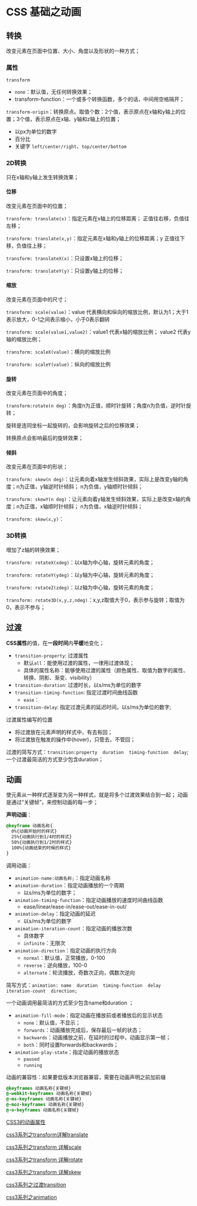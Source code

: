 # CSS 基础之动画

## 转换

改变元素在页面中位置、大小、角度以及形状的一种方式； 

### 属性

`transform`

* `none`：默认值，无任何转换效果；
* transform-function：一个或多个转换函数，多个的话，中间用空格隔开；

`transform-origin`：转换原点。取值个数：2个值，表示原点在x轴和y轴上的位置；3个值，表示原点在x轴、y轴和z轴上的位置；

* 以px为单位的数字
* 百分比
* 关键字 `left/center/right`、`top/center/bottom`

### 2D转换

只在x轴和y轴上发生转换效果； 

#### 位移

改变元素在页面中的位置；

`transform: translate(x)`：指定元素在x轴上的位移距离； 正值往右移，负值往左移；

`transform: translate(x,y)`：指定元素在x轴和y轴上的位移距离；y 正值往下移，负值往上移；

`transform: translateX(x)`：只设置x轴上的位移；

`transform: translateY(y)`：只设置y轴上的位移；

#### 缩放

改变元素在页面中的尺寸；

`transform: scale(value)`：value 代表横向和纵向的缩放比例，默认为1；大于1表示放大，0-1之间表示缩小，小于0表示翻转

`transform: scale(value1,value2)`：value1 代表x轴的缩放比例； value2 代表y轴的缩放比例；

`transform: scaleX(value)`：横向的缩放比例

`transform: scaleY(value)`：纵向的缩放比例

#### 旋转

改变元素在页面中的角度；

`transform:rotate(n deg)`：角度n为正值，顺时针旋转；角度n为负值，逆时针旋转；

旋转是连同坐标一起旋转的，会影响旋转之后的位移效果；

转换原点会影响最后的旋转效果；

#### 倾斜

改变元素在页面中的形状； 

`transform: skew(n deg)`：让元素向着x轴发生倾斜效果，实际上是改变y轴的角度；n为正值，y轴逆时针倾斜； n为负值，y轴顺时针倾斜；

`transform: skewY(n deg)`：让元素向着y轴发生倾斜效果，实际上是改变x轴的角度；n为正值，x轴顺时针倾斜； n为负值，x轴逆时针倾斜；

`transform: skew(x,y)`：

### 3D转换

增加了z轴的转换效果；

`transform: rotateX(xdeg)`：以x轴为中心轴，旋转元素的角度；

`transform: rotateY(ydeg)`：以y轴为中心轴，旋转元素的角度；

`transform: rotateZ(zdeg)`：以z轴为中心轴，旋转元素的角度；

`transform: rotate3D(x,y,z,ndeg)`：x,y,z取值大于0，表示参与旋转；取值为0，表示不参与；

## 过渡

**CSS属性**的值，在**一段时间**内**平缓**地变化；

- `transition-property`: 过渡属性
  - 默认`all`：能使用过渡的属性，一律用过渡体现；
  - 具体的属性名称：能够使用过渡的属性（颜色属性、取值为数字的属性、转换、阴影、渐变、visibility）
- `transition-duration`: 过渡时长，以s/ms为单位的数字
- `transition-timing-function`: 指定过渡时间曲线函数
  - `ease`：
- `transition-delay`: 指定过渡元素的延迟时间，以s/ms为单位的数字;

过渡属性编写的位置

* 将过渡放在元素声明的样式中，有去有回；
* 将过渡放在触发的操作中(hover)，只管去，不管回；

过渡的简写方式：`transition:property  duration  timing-function  delay`;    一个过渡最简洁的方式至少包含duration；

## 动画

使元素从一种样式逐渐变为另一种样式，就是将多个过渡效果结合到一起； 动画是通过“关键帧”，来控制动画的每一步；

**声明动画**：

```css
@keyframe 动画名称{
  0%{动画开始时的样式}
  25%{动画执行到1/4时的样式}
  50%{动画执行到1/2时的样式}
  100%{动画结束的时候的样式}
}
```

调用动画：

* `animation-name:动画名称;`：指定动画名称
* `animation-duration`：指定动画播放的一个周期
  * 以s/ms为单位的数字；
* `animation-timing-function`：指定动画播放的速度时间曲线函数
  * ease/linear/ease-in/ease-out/ease-in-out/
* `animation-delay`：指定动画的延迟
  * 以s/ms为单位的数字
* `animation-iteration-count`：指定动画的播放次数
  * 具体数字
  * `infinite`：无限次
* `animation-direction`：指定动画的执行方向
  * `normal`：默认值，正常播放，0-100
  * `reverse`：逆向播放，100-0
  * `alternate`：轮流播放，奇数次正向，偶数次逆向

简写方式：`animation: name  duration  timing-function  delay  iteration-count  direction; `

一个动画调用最简洁的方式至少包含name和duration ；

* `animation-fill-mode`：指定动画在播放前或者播放后的显示状态
  * `none`：默认值，不显示；
  * `forwards`：动画播放完成后，保存最后一帧的状态；
  * `backwards`：动画播放之前，在延时的过程中，动画显示第一帧；
  * `both`：同时设置forwards和backwards；
* `animation-play-state`：指定动画的播放状态
  * `paused`
  * `running`

动画的兼容性：如果要低版本浏览器兼容，需要在动画声明之前加前缀

```css
@keyframes 动画名称{关键帧}
@-webkit-keyframes 动画名称{关键帧}
@-ms-keyframes 动画名称{关键帧}
@-moz-keyframes 动画名称{关键帧}
@-o-keyframes 动画名称{关键帧}
```



[CSS3的动画属性](https://juejin.im/post/5a424a796fb9a045023be66c)

[css3系列之transform详解translate](https://www.cnblogs.com/yanggeng/p/11286250.html)

[css3系列之transform 详解scale](https://www.cnblogs.com/yanggeng/p/11277199.html)

[css3系列之transform 详解rotate](https://www.cnblogs.com/yanggeng/p/11275771.html)

[css3系列之transform 详解skew](https://www.cnblogs.com/yanggeng/p/11278028.html)

[css3系列之过渡transition](https://www.cnblogs.com/yanggeng/p/11251046.html)

[css3系列之animation](https://www.cnblogs.com/yanggeng/p/11253620.html)